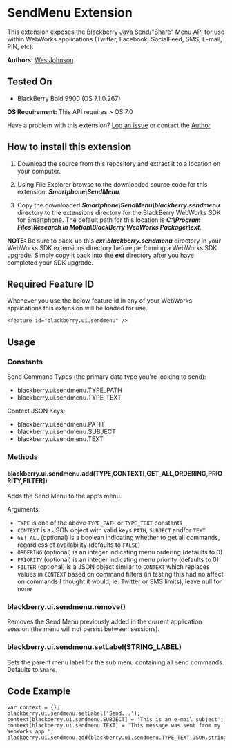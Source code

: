 # SendMenu Extension

This extension exposes the Blackberry Java Send/"Share" Menu API for use within WebWorks applications (Twitter, Facebook, SocialFeed, SMS, E-mail, PIN, etc).

**Authors:** [Wes Johnson](https://twitter.com/SterlingWes)

## Tested On

* BlackBerry Bold 9900 (OS 7.1.0.267)

**OS Requirement:** This API requires > OS 7.0

Have a problem with this extension?  [Log an Issue](https://github.com/blackberry/WebWorks-Community-APIs/issues) or contact the [Author](https://github.com/sterlingwes)

## How to install this extension

1. Download the source from this repository and extract it to a location on your computer.

2. Using File Explorer browse to the downloaded source code for this extension: _**Smartphone\SendMenu**_.

3. Copy the downloaded _**Smartphone\SendMenu\blackberry.sendmenu**_ directory to the extensions directory for the BlackBerry WebWorks SDK for Smartphone. The default path for this location is _**C:\Program Files\Research In Motion\BlackBerry WebWorks Packager\ext**_.

**NOTE:** Be sure to back-up this _**ext\blackberry.sendmenu**_ directory in your WebWorks SDK extensions directory before performing a WebWorks SDK upgrade. Simply copy it back into the _**ext**_ directory after you have completed your SDK upgrade.

## Required Feature ID
Whenever you use the below feature id in any of your WebWorks applications this extension will be loaded for use.

    <feature id="blackberry.ui.sendmenu" />

## Usage

### Constants

Send Command Types (the primary data type you're looking to send):

* blackberry.ui.sendmenu.TYPE_PATH
* blackberry.ui.sendmenu.TYPE_TEXT

Context JSON Keys:

* blackberry.ui.sendmenu.PATH
* blackberry.ui.sendmenu.SUBJECT
* blackberry.ui.sendmenu.TEXT

###  Methods

#### blackberry.ui.sendmenu.add(TYPE,CONTEXT[,GET_ALL,ORDERING,PRIORITY,FILTER])

Adds the Send Menu to the app's menu.

Arguments:

* `TYPE` is one of the above `TYPE_PATH` or `TYPE_TEXT` constants
* `CONTEXT` is a JSON object with valid keys `PATH`, `SUBJECT` and/or `TEXT`
* `GET_ALL` (optional) is a boolean indicating whether to get all commands, regardless of availability (defaults to `FALSE`)
* `ORDERING` (optional) is an integer indicating menu ordering (defaults to 0)
* `PRIORITY` (optional) is an integer indicating menu priority (defaults to 0)
* `FILTER` (optional) is a JSON object similar to `CONTEXT` which replaces values in `CONTEXT` based on command filters (in testing this had no affect on commands I thought it would, ie: Twitter or SMS limits), leave null for none

### blackberry.ui.sendmenu.remove()

Removes the Send Menu previously added in the current application session (the menu will not persist between sessions).

### blackberry.ui.sendmenu.setLabel(STRING_LABEL)

Sets the parent menu label for the sub menu containing all send commands. Defaults to `Share`.

## Code Example

	var context = {};
	blackberry.ui.sendmenu.setLabel('Send...');
	context[blackberry.ui.sendmenu.SUBJECT] = 'This is an e-mail subject';
	context[blackberry.ui.sendmenu.TEXT] = 'This message was sent from my WebWorks app!';
	blackberry.ui.sendmenu.add(blackberry.ui.sendmenu.TYPE_TEXT,JSON.stringify(context));
